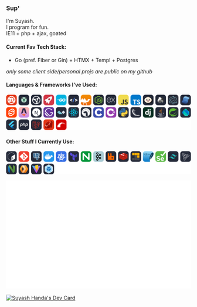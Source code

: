 ### Sup'
I'm Suyash.\
I program for fun.\
IE11 + php + ajax, goated

#### Current Fav Tech Stack:
- Go (pref. Fiber or Gin) + HTMX + Templ + Postgres

_only some client side/personal projs are public on my github_ 

#### Languages & Frameworks I've Used:
<!---![Langs and Frameworks](https://skillicons.dev/icons?i=rust,yew,actix,rocket,go,htmx,ocaml,nodejs,express,js,ts,bun,elysia,electron,solidjs,svelte,astro,nextjs,gatsby,alpinejs,react,deno,c,cs,py,flask,django,java,spring,dart,flutter,php,laravel,ruby,rails)--->
![Languages and Frameworks](./langs-frameworks.svg)

#### Other Stuff I Currently Use:
<!---![Other Stuff](https://skillicons.dev/icons?i=bash,git,postgres,docker,kubernetes,terraform,nginx,kafka,rabbitmq,redis,pnpm,sqlite,selenium,tailwind,threejs,neovim,workers,vite,webpack)--->
![Other Stuff](./other-stuff.svg)

![Overview](https://raw.githubusercontent.com/Boolean-Autocrat/github-stats/master/generated/overview.svg#gh-dark-mode-only)

<a href="https://app.daily.dev/suyashhanda"><img src="https://api.daily.dev/devcards/v2/eqfp53vJeFXLta4dY5bEe.png?type=wide&r=54r" width="300" alt="Suyash Handa's Dev Card"/></a>
